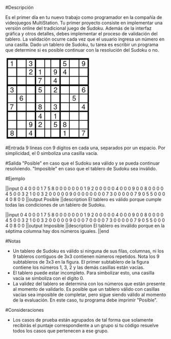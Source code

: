 #Descripción

Es el primer día en tu nuevo trabajo como programador en la compañía de videojuegos MultiStation. Tu primer proyecto consiste en implementar una versión online del tradicional juego de Sudoku. Además de la interfaz gráfica y otros detalles, debes implementar el proceso de validación del tablero. La validación ocurre cada vez que el usuario ingresa un número en una casilla. Dado un tablero de Sudoku, tu tarea es escribir un programa que determine si es posible continuar con la resolución del Sudoku o no.

![Figura](tablero.jpg)

#Entrada
9 líneas con 9 dígitos en cada una, separados por un espacio. Por simplicidad, el 0 simboliza una casilla vacía.

#Salida
"Posible" en caso que el Sudoku sea válido y se pueda continuar resolviendo.
"Imposible" en caso que el tablero de Sudoku sea inválido.

#Ejemplo

||input
0 4 0 0 0 1 7 5 8
0 0 0 0 0 0 0 1 9
2 0 0 0 0 0 4 0 0
0 9 0 0 8 0 0 0 0
4 5 0 0 3 2 1 0 0
3 2 0 0 0 0 0 9 0
0 0 0 0 0 0 0 7 3
0 0 0 0 0 7 9 0 5
5 0 0 0 4 0 8 0 0
||output
Posible
||description
El tablero es válido porque cumple todas las condiciones de un tablero de Sudoku.

||input
0 4 0 0 0 1 7 5 8
0 0 0 0 0 0 0 1 9
2 0 0 0 0 0 4 0 0
0 9 0 0 8 0 0 0 0
4 5 0 0 3 2 1 0 0
3 2 0 0 0 0 0 9 0
0 0 7 0 0 0 0 7 3
0 0 0 0 0 7 9 0 5
5 0 0 0 4 0 8 0 0
||output
Imposible
||description
El tablero es inválido porque en la séptima columna hay dos números iguales.
||end

#Notas
- Un tablero de Sudoku es válido si ninguna de sus filas, columnas, ni los 9 tableros contiguos de 3x3 contienen números repetidos. Nota los 9 subtableros de 3x3 en la figura. El primer subtablero de la figura contiene los números 1, 3, 2 y las demás casillas están vacías.
- El tablero puede estar incompleto. Para simbolizar esto, una casilla vacía se simboliza con el dígito 0.
- La validez del tablero se determina con los números que están presente al momento de validarlo. Es posible que un tablero válido con casillas vacías sea imposible de completar, pero sigue siendo válido al momento de la evaluación. En este caso, tu programa debe imprimir "Posible".

#Consideraciones
- Los casos de prueba están agrupados de tal forma que solamente recibirás el puntaje correspondiente a un grupo si tu código resuelve todos los casos que pertenecen a ese grupo.
